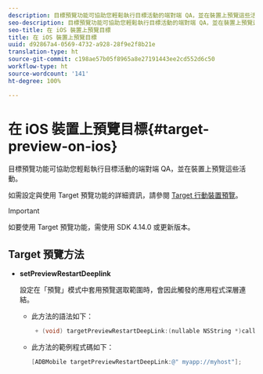 ```yaml
---
description: 目標預覽功能可協助您輕鬆執行目標活動的端對端 QA，並在裝置上預覽這些活動。
seo-description: 目標預覽功能可協助您輕鬆執行目標活動的端對端 QA，並在裝置上預覽這些活動。
seo-title: 在 iOS 裝置上預覽目標
title: 在 iOS 裝置上預覽目標
uuid: d92867a4-0569-4732-a928-28f9e2f8b21e
translation-type: ht
source-git-commit: c198ae57b05f8965a8e27191443ee2cd552d6c50
workflow-type: ht
source-wordcount: '141'
ht-degree: 100%

---
```



# 在 iOS 裝置上預覽目標{#target-preview-on-ios}

目標預覽功能可協助您輕鬆執行目標活動的端對端 QA，並在裝置上預覽這些活動。

如需設定與使用 Target 預覽功能的詳細資訊，請參閱 [Target 行動裝置預覽](https://docs.adobe.com/content/help/zh-Hant/target/using/implement-target/mobile-apps/target-mobile-preview.html)。

>[!IMPORTANT]
>
>如要使用 Target 預覽功能，需使用 SDK 4.14.0 或更新版本。

## Target 預覽方法

* **setPreviewRestartDeeplink**

   設定在「預覽」模式中套用預覽選取範圍時，會因此觸發的應用程式深層連結。

   * 此方法的語法如下：

      ```objective-c
       + (void) targetPreviewRestartDeepLink:(nullable NSString *)callbackURL;
      ```

   * 此方法的範例程式碼如下：

      ```objective-c
      [ADBMobile targetPreviewRestartDeepLink:@" myapp://myhost"]; 
      ```
